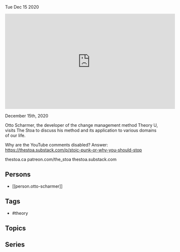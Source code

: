



Tue Dec 15 2020

<iframe width="560" height="315" src="https://www.youtube.com/embed/gEdl_mQRTIk" title="Theory U w/ Otto Scharmer" frameborder="0" allow="accelerometer; autoplay; clipboard-write; encrypted-media; gyroscope; picture-in-picture" allowfullscreen ></iframe>

December 15th, 2020

Otto Scharmer, the developer of the change management method Theory U, visits The Stoa to discuss his method and its application to various domains of our life.

Why are the YouTube comments disabled? Answer: https://thestoa.substack.com/p/stoic-punk-or-why-you-should-stop

thestoa.ca
patreon.com/the_stoa
thestoa.substack.com

## Persons

- [[person.otto-scharmer]]

## Tags

- #theory

## Topics



## Series



